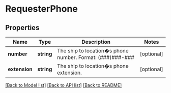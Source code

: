 # RequesterPhone

## Properties
Name | Type | Description | Notes
------------ | ------------- | ------------- | -------------
**number** | **string** | The ship to location�s phone number. Format: (###)###-### | [optional] 
**extension** | **string** | The ship to location�s phone extension. | [optional] 

[[Back to Model list]](../../README.md#documentation-for-models) [[Back to API list]](../../README.md#documentation-for-api-endpoints) [[Back to README]](../../README.md)

